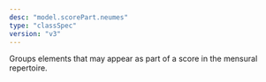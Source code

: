 ```yaml
---
desc: "model.scorePart.neumes"
type: "classSpec"
version: "v3"
---
```


Groups elements that may appear as part of a score in the mensural repertoire.